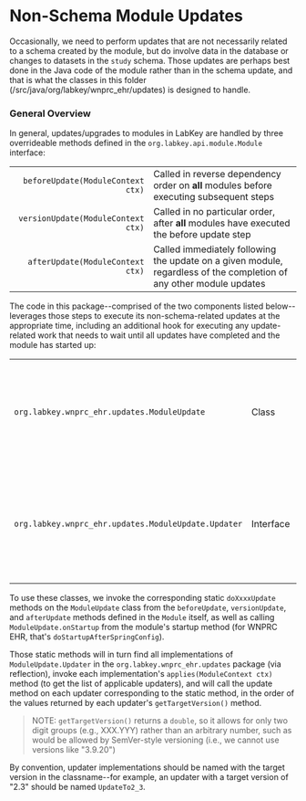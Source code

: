 # Non-Schema Module Updates

Occasionally, we need to perform updates that are not necessarily related to a schema created by the module, but do
involve data in the database or changes to datasets in the `study` schema. Those updates are perhaps best done in 
the Java code of the module rather than in the schema update, and that is what the classes in this folder
(/src/java/org/labkey/wnprc_ehr/updates) is designed to handle.

### General Overview

In general, updates/upgrades to modules in LabKey are handled by three overrideable methods defined in the 
`org.labkey.api.module.Module` interface:

  |   |   |
  |---:|---|
  |`beforeUpdate(ModuleContext ctx)`|Called in reverse dependency order on **all** modules before executing subsequent steps|
  |`versionUpdate(ModuleContext ctx)`|Called in no particular order, after **all** modules have executed the before update step|
  |`afterUpdate(ModuleContext ctx)`|Called immediately following the update on a given module, regardless of the completion of any other module updates|
  
The code in this package--comprised of the two components listed below--leverages those steps to execute its non-schema-related updates at the appropriate time, 
including an additional hook for executing any update-related work that needs to wait until all updates have completed
and the module has started up:

  |   |   |   |
  |---|---|---|
  |`org.labkey.wnprc_ehr.updates.ModuleUpdate`|Class|Utility class used to invoke any applicable updates in the package, based on the versions provided by the context.|
  |`org.labkey.wnprc_ehr.updates.ModuleUpdate.Updater`|Interface|Interface defining the functions to be executed at the corresponding steps for a particular version update.|
  
To use these classes, we invoke the corresponding static `doXxxxUpdate` methods on the `ModuleUpdate` class from the 
`beforeUpdate`, `versionUpdate`, and `afterUpdate` methods defined in the `Module` itself, as well as calling 
`ModuleUpdate.onStartup` from the module's startup method (for WNPRC EHR, that's `doStartupAfterSpringConfig`). 

Those
static methods will in turn find all implementations of `ModuleUpdate.Updater` in the `org.labkey.wnprc_ehr.updates` 
package (via reflection), invoke each implementation's `applies(ModuleContext ctx)` method (to get the list of applicable
updaters), and will call the update method on each updater corresponding to the static method, in the order of the values
returned by each updater's `getTargetVersion()` method.

>NOTE: `getTargetVersion()` returns a `double`, so it allows for only two digit groups (e.g., XXX.YYY) rather than an arbitrary
>number, such as would be allowed by SemVer-style versioning (i.e., we cannot use versions like "3.9.20")

By convention, updater implementations should be named with the target version in the classname--for example, an updater
with a target version of "2.3" should be named `UpdateTo2_3`.   